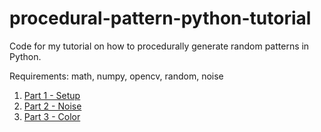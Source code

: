# procedural-pattern-python-tutorial
Code for my tutorial on how to procedurally generate random patterns in Python.

Requirements: math, numpy, opencv, random, noise

1. [Part 1 - Setup](https://kersed.net/2022/procedural-pattern-generation-part-1/)
2. [Part 2 - Noise](https://kersed.net/2022/procedural-pattern-generation-part-2/)
3. [Part 3 - Color](https://kersed.net/2022/procedural-pattern-generation-part-3/)

